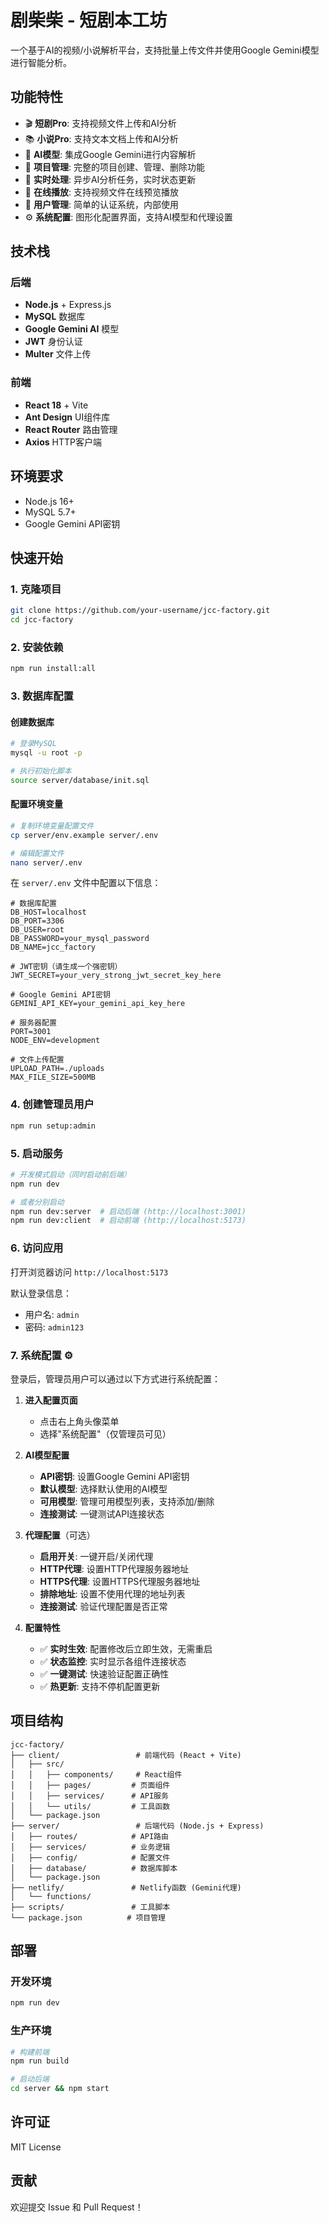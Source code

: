 # 剧柴柴 - 短剧本工坊

一个基于AI的视频/小说解析平台，支持批量上传文件并使用Google Gemini模型进行智能分析。

## 功能特性

- 🎬 **短剧Pro**: 支持视频文件上传和AI分析
- 📚 **小说Pro**: 支持文本文档上传和AI分析  
- 🤖 **AI模型**: 集成Google Gemini进行内容解析
- 📁 **项目管理**: 完整的项目创建、管理、删除功能
- 🔄 **实时处理**: 异步AI分析任务，实时状态更新
- 🎥 **在线播放**: 支持视频文件在线预览播放
- 👥 **用户管理**: 简单的认证系统，内部使用
- ⚙️ **系统配置**: 图形化配置界面，支持AI模型和代理设置

## 技术栈

### 后端
- **Node.js** + Express.js
- **MySQL** 数据库
- **Google Gemini AI** 模型
- **JWT** 身份认证
- **Multer** 文件上传

### 前端  
- **React 18** + Vite
- **Ant Design** UI组件库
- **React Router** 路由管理
- **Axios** HTTP客户端

## 环境要求

- Node.js 16+
- MySQL 5.7+
- Google Gemini API密钥

## 快速开始

### 1. 克隆项目
```bash
git clone https://github.com/your-username/jcc-factory.git
cd jcc-factory
```

### 2. 安装依赖
```bash
npm run install:all
```

### 3. 数据库配置

#### 创建数据库
```bash
# 登录MySQL
mysql -u root -p

# 执行初始化脚本
source server/database/init.sql
```

#### 配置环境变量
```bash
# 复制环境变量配置文件
cp server/env.example server/.env

# 编辑配置文件
nano server/.env
```

在 `server/.env` 文件中配置以下信息：
```env
# 数据库配置
DB_HOST=localhost
DB_PORT=3306
DB_USER=root
DB_PASSWORD=your_mysql_password
DB_NAME=jcc_factory

# JWT密钥（请生成一个强密钥）
JWT_SECRET=your_very_strong_jwt_secret_key_here

# Google Gemini API密钥
GEMINI_API_KEY=your_gemini_api_key_here

# 服务器配置
PORT=3001
NODE_ENV=development

# 文件上传配置
UPLOAD_PATH=./uploads
MAX_FILE_SIZE=500MB
```

### 4. 创建管理员用户

```bash
npm run setup:admin
```

### 5. 启动服务

```bash
# 开发模式启动（同时启动前后端）
npm run dev

# 或者分别启动
npm run dev:server  # 启动后端 (http://localhost:3001)
npm run dev:client  # 启动前端 (http://localhost:5173)
```

### 6. 访问应用

打开浏览器访问 `http://localhost:5173`

默认登录信息：
- 用户名: `admin`
- 密码: `admin123`

### 7. 系统配置 ⚙️

登录后，管理员用户可以通过以下方式进行系统配置：

1. **进入配置页面**
   - 点击右上角头像菜单
   - 选择"系统配置"（仅管理员可见）

2. **AI模型配置**
   - **API密钥**: 设置Google Gemini API密钥
   - **默认模型**: 选择默认使用的AI模型
   - **可用模型**: 管理可用模型列表，支持添加/删除
   - **连接测试**: 一键测试API连接状态

3. **代理配置**（可选）
   - **启用开关**: 一键开启/关闭代理
   - **HTTP代理**: 设置HTTP代理服务器地址
   - **HTTPS代理**: 设置HTTPS代理服务器地址
   - **排除地址**: 设置不使用代理的地址列表
   - **连接测试**: 验证代理配置是否正常

4. **配置特性**
   - ✅ **实时生效**: 配置修改后立即生效，无需重启
   - ✅ **状态监控**: 实时显示各组件连接状态
   - ✅ **一键测试**: 快速验证配置正确性
   - ✅ **热更新**: 支持不停机配置更新

## 项目结构

```
jcc-factory/
├── client/                 # 前端代码 (React + Vite)
│   ├── src/
│   │   ├── components/     # React组件
│   │   ├── pages/         # 页面组件
│   │   ├── services/      # API服务
│   │   └── utils/         # 工具函数
│   └── package.json
├── server/                 # 后端代码 (Node.js + Express)
│   ├── routes/            # API路由
│   ├── services/          # 业务逻辑
│   ├── config/            # 配置文件
│   ├── database/          # 数据库脚本
│   └── package.json
├── netlify/               # Netlify函数 (Gemini代理)
│   └── functions/
├── scripts/               # 工具脚本
└── package.json          # 项目管理
```

## 部署

### 开发环境
```bash
npm run dev
```

### 生产环境
```bash
# 构建前端
npm run build

# 启动后端
cd server && npm start
```

## 许可证

MIT License

## 贡献

欢迎提交 Issue 和 Pull Request！ 

